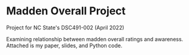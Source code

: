 # Madden Overall Project

Project for NC State's DSC491-002 (April 2022)

Examining relationship between madden overall ratings and awareness. Attached is my paper, slides, and Python code.
